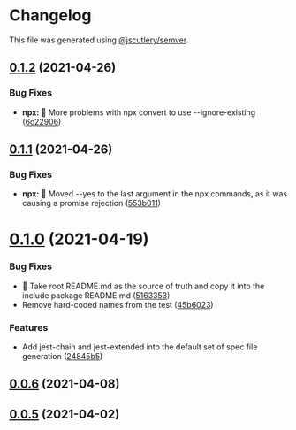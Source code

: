 # Changelog

This file was generated using [@jscutlery/semver](https://github.com/jscutlery/semver).

## [0.1.2](https://github.com/ben-tbotlabs/create-material-angular-workspace/compare/cli-0.1.1...cli-0.1.2) (2021-04-26)


### Bug Fixes

* **npx:** :bug: More problems with npx convert to use --ignore-existing ([6c22906](https://github.com/ben-tbotlabs/create-material-angular-workspace/commit/6c22906b11dac58f578bf767c7044bb890a7eddf))



## [0.1.1](https://github.com/ben-tbotlabs/create-material-angular-workspace/compare/cli-0.1.0...cli-0.1.1) (2021-04-26)


### Bug Fixes

* **npx:** :bug: Moved --yes to the last argument in the npx commands, as it was causing a promise rejection ([553b011](https://github.com/ben-tbotlabs/create-material-angular-workspace/commit/553b0113297e2c179b7a218cbb690f7556bf9976))



# [0.1.0](https://github.com/ben-tbotlabs/create-material-angular-workspace/compare/cli-0.0.6...cli-0.1.0) (2021-04-19)


### Bug Fixes

* :memo: Take root README.md as the source of truth and copy it into the include package README.md ([5163353](https://github.com/ben-tbotlabs/create-material-angular-workspace/commit/5163353a1da34d9c632db4af05931dd9e114c731))
* Remove hard-coded names from the test ([45b6023](https://github.com/ben-tbotlabs/create-material-angular-workspace/commit/45b6023e167b46eb7d1adf706e76f6bc6c52b4e6))


### Features

* Add jest-chain and jest-extended into the default set of spec file generation ([24845b5](https://github.com/ben-tbotlabs/create-material-angular-workspace/commit/24845b503ffa2e2cc344ebff4a7fac2b3ca1803a))



## [0.0.6](https://github.com/ben-tbotlabs/create-material-angular-workspace/compare/cli-0.0.5...cli-0.0.6) (2021-04-08)



## [0.0.5](https://github.com/ben-tbotlabs/create-material-angular-workspace/compare/cli-0.0.4...cli-0.0.5) (2021-04-02)
